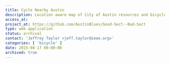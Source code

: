 ```yaml
---
title: Cycle Nearby Austin
description: Location aware map of City of Austin resources and bicycle relate police report.
access_at:
project_at: https://github.com/AustinBlues/Good-Sect--Bad-Sect
type: web application
status: archival
contact: 'Jeffrey Taylor <jeff.taylor@ieee.org>'
categories: [ 'bicycle' ]
date: 2015-08-17 00:00:00
archived: true
---
```

